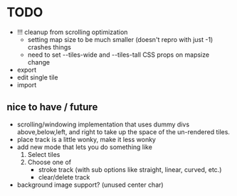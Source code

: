 # TODO

- !!! cleanup from scrolling optimization
    - setting map size to be much smaller (doesn't repro with just -1) crashes things
    - need to set --tiles-wide and --tiles-tall CSS props on mapsize change
- export
- edit single tile
- import

## nice to have / future
- scrolling/windowing implementation that uses dummy divs above,below,left, and right to take up the space of the un-rendered tiles.
- place track is a little wonky, make it less wonky
- add new mode that lets you do something like
    1. Select tiles
    2. Choose one of 
        - stroke track (with sub options like straight, linear, curved, etc.)
        - clear/delete track
- background image support? (unused center char)